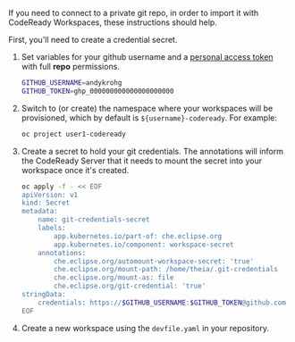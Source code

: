 If you need to connect to a private git repo, in order to import it with CodeReady Workspaces, these instructions should help.

First, you'll need to create a credential secret.
1. Set variables for your github username and a [personal access token](https://github.com/settings/tokens) with full **repo** permissions.
    ```bash
    GITHUB_USERNAME=andykrohg
    GITHUB_TOKEN=ghp_000000000000000000000
    ```
2. Switch to (or create) the namespace where your workspaces will be provisioned, which by default is `${username}-codeready`. For example:
    ```bash
    oc project user1-codeready
    ```
2. Create a secret to hold your git credentials. The annotations will inform the CodeReady Server that it needs to mount the secret into your workspace once it's created.
    ```bash
    oc apply -f - << EOF
    apiVersion: v1
    kind: Secret
    metadata:
        name: git-credentials-secret
        labels:
            app.kubernetes.io/part-of: che.eclipse.org
            app.kubernetes.io/component: workspace-secret
        annotations:
            che.eclipse.org/automount-workspace-secret: 'true'
            che.eclipse.org/mount-path: /home/theia/.git-credentials
            che.eclipse.org/mount-as: file
            che.eclipse.org/git-credential: 'true'
    stringData:
        credentials: https://$GITHUB_USERNAME:$GITHUB_TOKEN@github.com
    EOF
    ```
3. Create a new workspace using the `devfile.yaml` in your repository.
